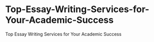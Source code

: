 # Top-Essay-Writing-Services-for-Your-Academic-Success
Top Essay Writing Services for Your Academic Success
